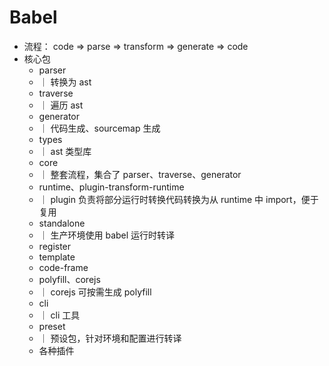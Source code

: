 # Babel

-   流程： code => parse => transform => generate => code
-   核心包
    -   parser
    -   ｜ 转换为 ast
    -   traverse
    -   ｜ 遍历 ast
    -   generator
    -   ｜ 代码生成、sourcemap 生成
    -   types
    -   ｜ ast 类型库
    -   core
    -   ｜ 整套流程，集合了 parser、traverse、generator
    -   runtime、plugin-transform-runtime
    -   ｜ plugin 负责将部分运行时转换代码转换为从 runtime 中 import，便于复用
    -   standalone
    -   ｜ 生产环境使用 babel 运行时转译
    -   register
    -   template
    -   code-frame
    -   polyfill、corejs
    -   ｜ corejs 可按需生成 polyfill
    -   cli
    -   ｜ cli 工具
    -   preset
    -   ｜ 预设包，针对环境和配置进行转译
    -   各种插件

